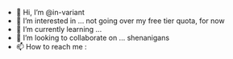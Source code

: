 - 👋 Hi, I’m @in-variant
- 👀 I’m interested in ... not going over my free tier quota, for now
- 🌱 I’m currently learning ...
- 💞️ I’m looking to collaborate on ... shenanigans
- 📫 How to reach me : <!--- 
  send an email to wherever and pray your most earnest prayers 
  that your email is seen, and that your email isnt mistaken 
  for spam or merely ignored, a lone signal lost amid the noise. 
  --->

<!---
in-variant/in-variant is a ✨ special ✨ repository because its `README.md` (this file) appears on your GitHub profile.
You can click the Preview link to take a look at your changes.
--->
